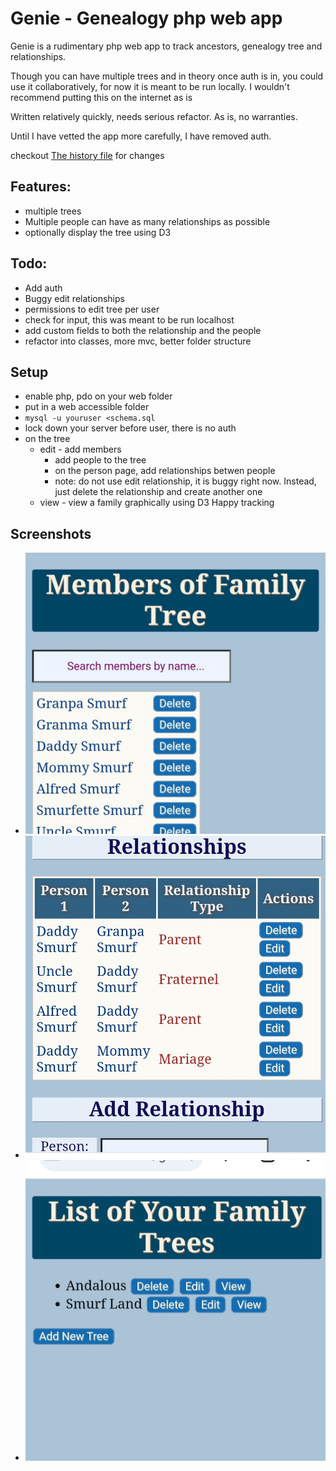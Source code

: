 # Genie - Genealogy php web app

Genie is a rudimentary php web app to track ancestors, genealogy tree and relationships.

Though you can have multiple trees and in theory once auth is in, you could use it collaboratively, for now it is meant to be run locally. I wouldn't recommend putting this on the internet as is

Written relatively quickly, needs serious refactor. As is, no warranties.

Until I have vetted the app more carefully, I have removed auth.

checkout [The history file](history.md) for changes

## Features:
- multiple trees
- Multiple people can have as many relationships as possible
- optionally display the tree using D3

## Todo:
- Add auth
- Buggy edit relationships
- permissions to edit tree per user
- check for input, this was meant to be run localhost
- add custom fields to both the relationship and the people
- refactor into classes, more mvc, better folder structure

## Setup

- enable php, pdo on your web folder
- put in a web accessible folder
- ```mysql -u youruser <schema.sql```
- lock down your server before user, there is no auth
- on the tree
    - edit - add members
        - add people to the tree
        - on the person page, add relationships betwen people
        - note: do not use edit relationship, it is buggy right now. Instead, just delete the relationship and create another one
    - view - view a family graphically using D3
Happy tracking

## Screenshots

- ![Family List](screenshot/family_list.jpg)
- ![Relationships](screenshot/relationships.jpg)
- ![List Trees](screenshot/list_trees.jpg)

